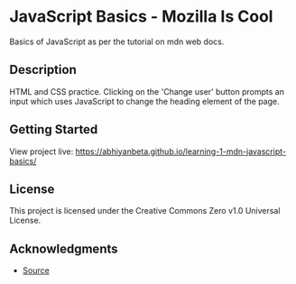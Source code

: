 # JavaScript Basics - Mozilla Is Cool

Basics of JavaScript as per the tutorial on mdn web docs. 

## Description

HTML and CSS practice. Clicking on the 'Change user' button prompts an input which uses JavaScript to change the heading element of the page. 

## Getting Started

View project live: https://abhiyanbeta.github.io/learning-1-mdn-javascript-basics/

## License

This project is licensed under the Creative Commons Zero v1.0 Universal License.

## Acknowledgments
* [Source](https://developer.mozilla.org/en-US/docs/Learn/Getting_started_with_the_web/JavaScript_basics)